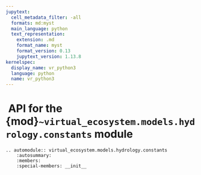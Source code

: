 ```yaml
---
jupytext:
  cell_metadata_filter: -all
  formats: md:myst
  main_language: python
  text_representation:
    extension: .md
    format_name: myst
    format_version: 0.13
    jupytext_version: 1.13.8
kernelspec:
  display_name: vr_python3
  language: python
  name: vr_python3
---
```


#  API for the {mod}`~virtual_ecosystem.models.hydrology.constants` module

```{eval-rst}
.. automodule:: virtual_ecosystem.models.hydrology.constants
    :autosummary:
    :members:
    :special-members: __init__
```
